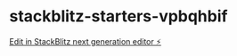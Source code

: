 # stackblitz-starters-vpbqhbif

[Edit in StackBlitz next generation editor ⚡️](https://stackblitz.com/~/github.com/Saddiqyusuf/stackblitz-starters-vpbqhbif)